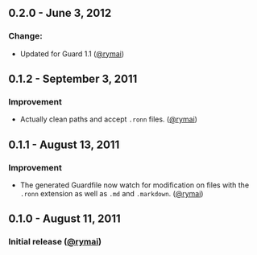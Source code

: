 ## 0.2.0 - June 3, 2012

### Change:

* Updated for Guard 1.1 ([@rymai][])

## 0.1.2 - September 3, 2011

### Improvement

* Actually clean paths and accept `.ronn` files. ([@rymai][])

## 0.1.1 - August 13, 2011

### Improvement

* The generated Guardfile now watch for modification on files with the `.ronn` extension as well as `.md` and `.markdown`. ([@rymai][])

## 0.1.0 - August 11, 2011

### Initial release ([@rymai][])

[@rymai]: https://github.com/rymai
